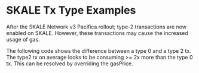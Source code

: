 # SKALE Tx Type Examples

After the SKALE Network v3 Pacifica rollout; type-2 transactions are now enabled on SKALE.
However, these transactions may cause the increased usage of gas.

The following code shows the difference between a type 0 and a type 2 tx.
The type2 tx on average looks to be consuming >= 2x more than the type 0 tx.
This can be resolved by overriding the gasPrice.


